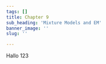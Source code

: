 ```yaml
---
tags: []
title: Chapter 9
sub_heading: 'Mixture Models and EM'
banner_image: ''
slug: ''

---
```


Hallo 123
